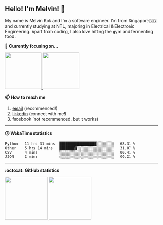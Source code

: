 <h2>Hello! I'm Melvin! 👋</h2>

My name is Melvin Kok and I'm a software engineer. I'm from Singapore🇸🇬 and currently studying at NTU, majoring in Electrical & Electronic Engineering. Apart from coding, I also love hitting the gym and fermenting food. 

<strong>🔭 Currently focusing on...</strong>

<p>
    <a href="https://github.com/melvinkokxw/stroustrup-ppp">
        <img src="https://github-readme-stats.vercel.app/api/pin/?username=melvinkokxw&repo=stroustrup-ppp&theme=dark" height=120>
    </a>
    <a href="https://github.com/melvinkokxw/improving-dl-accuracy-gan">
        <img src="https://github-readme-stats.vercel.app/api/pin/?username=melvinkokxw&repo=improving-dl-accuracy-gan&theme=dark" height=120>
    </a>
</p>


<strong>📫 How to reach me </strong>
   
   1. [email](mailto:melvinkokxw@gmail.com) (recommended!)
   2. [linkedin](https://www.linkedin.com/in/melvinkokxw) (connect with me!)
   3. [facebook](https://www.facebook.com/melvinkokxw) (not recommended, but it works)

<hr>

<strong>🕒 WakaTime statistics</strong>
<br>

<!--START_SECTION:waka-->
```text
Python   11 hrs 31 mins  █████████████████░░░░░░░░   68.31 % 
Other    5 hrs 14 mins   ███████▓░░░░░░░░░░░░░░░░░   31.07 % 
CSV      4 mins          ░░░░░░░░░░░░░░░░░░░░░░░░░   00.41 % 
JSON     2 mins          ░░░░░░░░░░░░░░░░░░░░░░░░░   00.21 % 
```
<!--END_SECTION:waka-->

<hr>

<strong>:octocat: GitHub statistics</strong>
<br>

<p>
  <a href="https://github.com/anuraghazra/github-readme-stats" target="_blank">
    <img src="https://github-readme-stats.vercel.app/api?username=melvinkokxw&show_icons=true&theme=dark&hide=stars"  height=140>
  </a>
  <a href="https://github.com/anuraghazra/github-readme-stats" target="_blank">
    <img src="https://github-readme-stats.vercel.app/api/top-langs/?username=melvinkokxw&hide=jupyter%20notebook&theme=dark&layout=compact"  height=140>
  </a>
</p>

<!--
**melvinkokxw/melvinkokxw** is a ✨ _special_ ✨ repository because its `README.md` (this file) appears on your GitHub profile.

Here are some ideas to get you started:

- 🔭 I’m currently working on ...
- 🌱 I’m currently learning ...
- 👯 I’m looking to collaborate on ...
- 🤔 I’m looking for help with ...
- 💬 Ask me about ...
- 📫 How to reach me: ...
- 😄 Pronouns: ...
- ⚡ Fun fact: ...
-->
